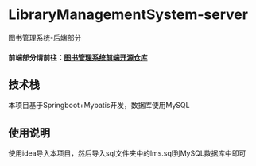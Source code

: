 # LibraryManagementSystem-server
 图书管理系统-后端部分

 #### 前端部分请前往：[图书管理系统前端开源仓库](https://github.com/lijincheng2018/LibraryManagementSystem-web "图书管理系统前端开源仓库")
 
 ## 技术栈
 本项目基于Springboot+Mybatis开发，数据库使用MySQL
 
 ## 使用说明
 使用idea导入本项目，然后导入sql文件夹中的lms.sql到MySQL数据库中即可

